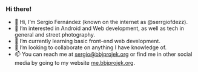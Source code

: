### Hi there!
- 👋 Hi, I’m Sergio Fernández (known on the internet as @serrgiofdezz).
- 👀 I’m interested in Android and Web development, as well as tech in general and street photography.
- 🌱 I’m currently learning basic front-end web development.
- 💞️ I’m looking to collaborate on anything I have knowledge of.
- 📫 You can reach me at [sergio@bbjprojek.org](mailto:sergio@bbjprojek.org) or find me in other social media by going to my website [me.bbjprojek.org](https://me.bbjprojek.org).

<!---
serrgiofdezz/serrgiofdezz is a ✨ special ✨ repository because its `README.md` (this file) appears on your GitHub profile.
You can click the Preview link to take a look at your changes.
--->
